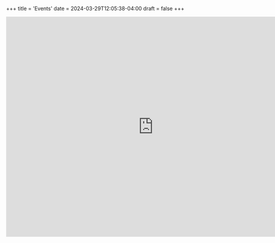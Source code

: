 +++
title = 'Events'
date = 2024-03-29T12:05:38-04:00
draft = false
+++

<iframe src="https://calendar.google.com/calendar/embed?src=df35b243b546f45efd82841164b26fb7f246916bea305b17faba6c2523741dd6%40group.calendar.google.com&ctz=America%2FDetroit" style="border: 0" width="800" height="600" frameborder="0" scrolling="no"></iframe>
